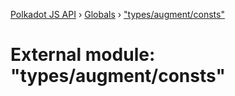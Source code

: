 [Polkadot JS API](../README.md) › [Globals](../globals.md) › ["types/augment/consts"](_types_augment_consts_.md)

# External module: "types/augment/consts"


